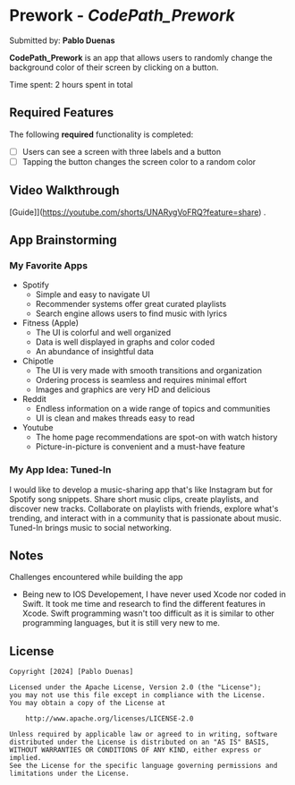 # Prework - *CodePath_Prework*

Submitted by: **Pablo Duenas**

**CodePath_Prework** is an app that allows users to randomly change the background color of their screen by clicking on a button.

Time spent: 2 hours spent in total

## Required Features

The following **required** functionality is completed:

- [ ] Users can see a screen with three labels and a button
- [ ] Tapping the button changes the screen color to a random color
 
## Video Walkthrough

[Guide]](https://youtube.com/shorts/UNARygVoFRQ?feature=share) .

## App Brainstorming 

### My Favorite Apps
- Spotify
    - Simple and easy to navigate UI
    - Recommender systems offer great curated playlists
    - Search engine allows users to find music with lyrics
- Fitness (Apple)
    - The UI is colorful and well organized
    - Data is well displayed in graphs and color coded
    - An abundance of insightful data
- Chipotle
    - The UI is very made with smooth transitions and organization
    - Ordering process is seamless and requires minimal effort
    - Images and graphics are very HD and delicious 
- Reddit
    - Endless information on a wide range of topics and communities
    - UI is clean and makes threads easy to read
- Youtube
    - The home page recommendations are spot-on with watch history
    - Picture-in-picture is convenient and a must-have feature


### My App Idea: Tuned-In
I would like to develop a music-sharing app that's like Instagram but for Spotify song snippets. Share short music clips, create playlists, and discover new tracks. Collaborate on playlists with friends, explore what's trending, and interact with in a community that is passionate about music. Tuned-In brings music to social networking.

## Notes

Challenges encountered while building the app
- Being new to IOS Developement, I have never used Xcode nor coded in Swift. It took me time and research to find the different features in Xcode. Swift programming wasn't too difficult as it is similar to other programming languages, but it is still very new to me.


## License

    Copyright [2024] [Pablo Duenas]

    Licensed under the Apache License, Version 2.0 (the "License");
    you may not use this file except in compliance with the License.
    You may obtain a copy of the License at

        http://www.apache.org/licenses/LICENSE-2.0

    Unless required by applicable law or agreed to in writing, software
    distributed under the License is distributed on an "AS IS" BASIS,
    WITHOUT WARRANTIES OR CONDITIONS OF ANY KIND, either express or implied.
    See the License for the specific language governing permissions and
    limitations under the License.